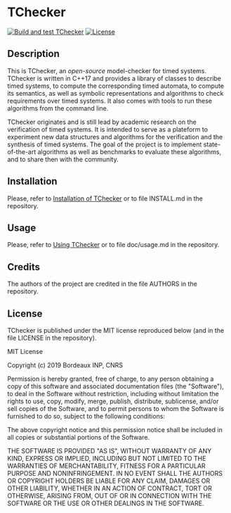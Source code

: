 # TChecker

[![Build and test TChecker](https://github.com/ticktac-project/tchecker/actions/workflows/build-and-test.yml/badge.svg)](https://github.com/ticktac-project/tchecker/actions/workflows/build-and-test.yml)
[![License](https://img.shields.io/badge/license-MIT-informational.svg)](https://github.com/ticktac-project/tchecker/blob/master/LICENSE)


## Description

This is TChecker, an *open-source* model-checker for timed systems. TChecker is
written in C++17 and provides a library of classes to describe timed systems,
to compute the corresponding timed automata, to compute its semantics, as well
as symbolic representations and algorithms to check requirements over timed
systems. It also comes with tools to run these algorithms from the command
line.

TChecker originates and is still lead by academic research on the verification
of timed systems. It is intended to serve as a plateform to experiment new data
structures and algorithms for the verification and the synthesis of timed
systems. The goal of the project is to implement state-of-the-art algorithms as
well as benchmarks to evaluate these algorithms, and to share then with the
community.

## Installation

Please, refer to [Installation of TChecker](https://github.com/ticktac-project/tchecker/wiki/Installation-of-TChecker) or to file INSTALL.md in the repository.

## Usage

Please, refer to [Using TChecker](https://github.com/ticktac-project/tchecker/wiki/Using-TChecker) or to file doc/usage.md in the repository.

## Credits

The authors of the project are credited in the file AUTHORS in the repository.

## License

TChecker is published under the MIT license reproduced below (and in the file
LICENSE in the repository).

MIT License

Copyright (c) 2019 Bordeaux INP, CNRS

Permission is hereby granted, free of charge, to any person obtaining a copy
of this software and associated documentation files (the "Software"), to deal
in the Software without restriction, including without limitation the rights
to use, copy, modify, merge, publish, distribute, sublicense, and/or sell
copies of the Software, and to permit persons to whom the Software is
furnished to do so, subject to the following conditions:

The above copyright notice and this permission notice shall be included in all
copies or substantial portions of the Software.

THE SOFTWARE IS PROVIDED "AS IS", WITHOUT WARRANTY OF ANY KIND, EXPRESS OR
IMPLIED, INCLUDING BUT NOT LIMITED TO THE WARRANTIES OF MERCHANTABILITY,
FITNESS FOR A PARTICULAR PURPOSE AND NONINFRINGEMENT. IN NO EVENT SHALL THE
AUTHORS OR COPYRIGHT HOLDERS BE LIABLE FOR ANY CLAIM, DAMAGES OR OTHER
LIABILITY, WHETHER IN AN ACTION OF CONTRACT, TORT OR OTHERWISE, ARISING FROM,
OUT OF OR IN CONNECTION WITH THE SOFTWARE OR THE USE OR OTHER DEALINGS IN THE
SOFTWARE.
